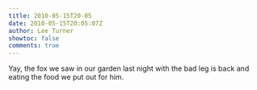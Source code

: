 ```yaml
---
title: 2010-05-15T20-05
date: 2010-05-15T20:05:07Z
author: Lee Turner
showtoc: false
comments: true
---
```


Yay, the fox we saw in our garden last night with the bad leg is back and eating the food we put out for him.

